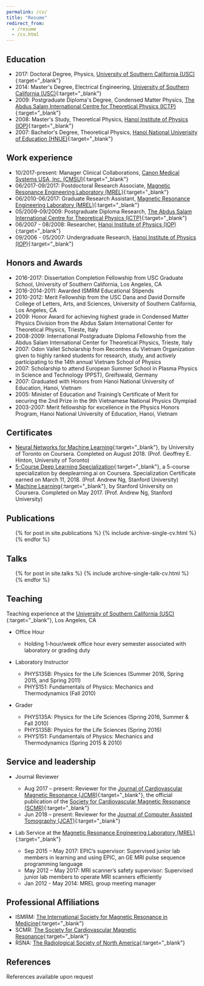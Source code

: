 ```yaml
---
permalink: /cv/
title: "Resume"
redirect_from:
  - /resume
  - /cv.html
---
```


Education
------
+ 2017: Doctoral Degree, Physics, [University of Southern California (USC)](https://www.usc.edu/){:target="_blank"}
+ 2014: Master's Degree, Electrical Engineering, [University of Southern California (USC)](https://www.usc.edu/){:target="_blank"}
+ 2009: Postgraduate Diploma's Degree, Condensed Matter Physics, [The Abdus Salam International Centre for Theoretical Physics (ICTP)](https://www.ictp.it/){:target="_blank"}
+ 2008: Master's Study, Theoretical Physics, [Hanoi Institute of Physics (IOP)](https://www.iop.vast.ac.vn/index.php?slang=en){:target="_blank"}
+ 2007: Bachelor's Degree, Theoretical Physics, [Hanoi National Univerisity of Education (HNUE)](http://english.hnue.edu.vn/){:target="_blank"}

Work experience
------
* 10/2017-present: Manager Clinical Collaborations, [Canon Medical Systems USA, Inc. (CMSU)](https://us.medical.canon/){:target="_blank"}
* 06/2017-09/2017: Postdoctoral Research Associate, [Magnetic Resonance Engineering Laboratory (MREL)](https://mrel.usc.edu/){:target="_blank"}
* 06/2010-06/2017: Graduate Research Assistant, [Magnetic Resonance Engineering Laboratory (MREL)](https://mrel.usc.edu/){:target="_blank"}
* 05/2009-09/2009: Postgraduate Diploma Research, [The Abdus Salam International Centre for Theoretical Physics (ICTP)](https://www.ictp.it/){:target="_blank"}
* 06/2007 - 08/2008: Researcher, [Hanoi Institute of Physics (IOP)](https://www.iop.vast.ac.vn/index.php?slang=en){:target="_blank"}
* 09/2006 - 05/2007: Undergraduate Research, [Hanoi Institute of Physics (IOP)](https://www.iop.vast.ac.vn/index.php?slang=en){:target="_blank"}

Honors and Awards
------
* 2016-2017: Dissertation Completion Fellowship from USC Graduate School, University of Southern California, Los Angeles, CA
* 2016-2014-2011: Awarded ISMRM Educational Stipends
* 2010-2012: Merit Fellowship from the USC Dana and David Dornsife College of Letters, Arts, and Sciences, University of Southern California, Los Angeles, CA
* 2009: Honor Award for achieving highest grade in Condensed Matter Physics Division from the Abdus Salam International Center for Theoretical Physics, Trieste, Italy
* 2008-2009: International Postgraduate Diploma Fellowship from the Abdus Salam International Center for Theoretical Physics, Trieste, Italy
* 2007: Odon Vallet Scholarship from Recontres du Vietnam Organization given to highly ranked students for research, study, and actively participating to the 14th annual Vietnam School of Physics
* 2007: Scholarship to attend European Summer School in Plasma Physics in Science and Technology (PPST), Greifswald, Germany
* 2007: Graduated with Honors from Hanoi National University of Education, Hanoi, Vietnam
* 2005: Minister of Education and Training’s Certificate of Merit for securing the 2nd Prize in the 9th Vietnamese National Physics Olympiad
* 2003-2007: Merit fellowship for excellence in the Physics Honors Program, Hanoi National University of Education, Hanoi, Vietnam

Certificates
------
* [Neural Networks for Machine Learning](https://www.coursera.org/account/accomplishments/certificate/4RGD4N2EFA6Y){:target="_blank"}, by University of Toronto on Coursera. Completed on August 2018. (Prof. Geoffrey E. Hinton, University of Toronto)
* [5-Course Deep Learning Specialization](https://www.coursera.org/account/accomplishments/specialization/certificate/8J8WWCZTK8L5){:target="_blank"}, a 5-course specialization by deeplearning.ai on Coursera. Specialization Certificate earned on March 11, 2018. (Prof. Andrew Ng, Stanford University)
* [Machine Learning](https://www.coursera.org/account/accomplishments/certificate/57W43BTTTCH3){:target="_blank"}, by Stanford University on Coursera. Completed on May 2017. (Prof. Andrew Ng, Stanford University)

Publications
------
<ul>{% for post in site.publications %}
    {% include archive-single-cv.html %}
{% endfor %}</ul>
  
Talks
------
<ul>{% for post in site.talks %}
    {% include archive-single-talk-cv.html %}
{% endfor %}</ul>
  
Teaching
------
Teaching experience at the [University of Southern California (USC)](https://www.usc.edu/){:target="_blank"}, Los Angeles, CA
* Office Hour
  * Holding 1-hour/week office hour every semester associated with laboratory or grading duty


* Laboratory Instructor
  * PHYS135B: Physics for the Life Sciences (Summer 2016, Spring 2015, and Spring 2011)
  * PHYS151: Fundamentals of Physics: Mechanics and Thermodynamics (Fall 2010)


* Grader
  * PHYS135A: Physics for the Life Sciences (Spring 2016, Summer & Fall 2010)
  * PHYS135B: Physics for the Life Sciences (Spring 2016)
  * PHYS151: Fundamentals of Physics: Mechanics and Thermodynamics (Spring 2015 & 2010)

Service and leadership
------
* Journal Reviewer
  * Aug 2017 – present: Reviewer for the [Journal of Cardiovascular Magnetic Resonance (JCMR)](https://jcmr-online.biomedcentral.com/){:target="_blank"}, the official publication of the [Society for Cardiovascular Magnetic Resonance (SCMR)](https://scmr.org/){:target="_blank"}
  * Jun 2018 – present: Reviewer for the [Journal of Computer Assisted Tomography (JCAT)](https://journals.lww.com/jcat/Pages/default.aspx){:target="_blank"}


* Lab Service at the [Magnetic Resonance Engineering Laboratory (MREL)](https://mrel.usc.edu/){:target="_blank"}
  * Sep 2015 – May 2017: EPIC’s supervisor: Supervised junior lab members in learning and using EPIC, an GE MRI pulse sequence programming language
  * May 2012 – May 2017: MRI scanner’s safety supervisor: Supervised junior lab members to operate MRI scanners efficiently
  * Jan 2012 - May 2014: MREL group meeting manager

Professional Affiliations
------
* ISMRM: [The International Society for Magnetic Resonance in Medicine](https://www.ismrm.org/){:target="_blank"}
* SCMR: [The Society for Cardiovascular Magnetic Resonance](https://scmr.org/){:target="_blank"}
* RSNA: [The Radiological Society of North America](https://www.rsna.org/){:target="_blank"}

References
------
References available upon request